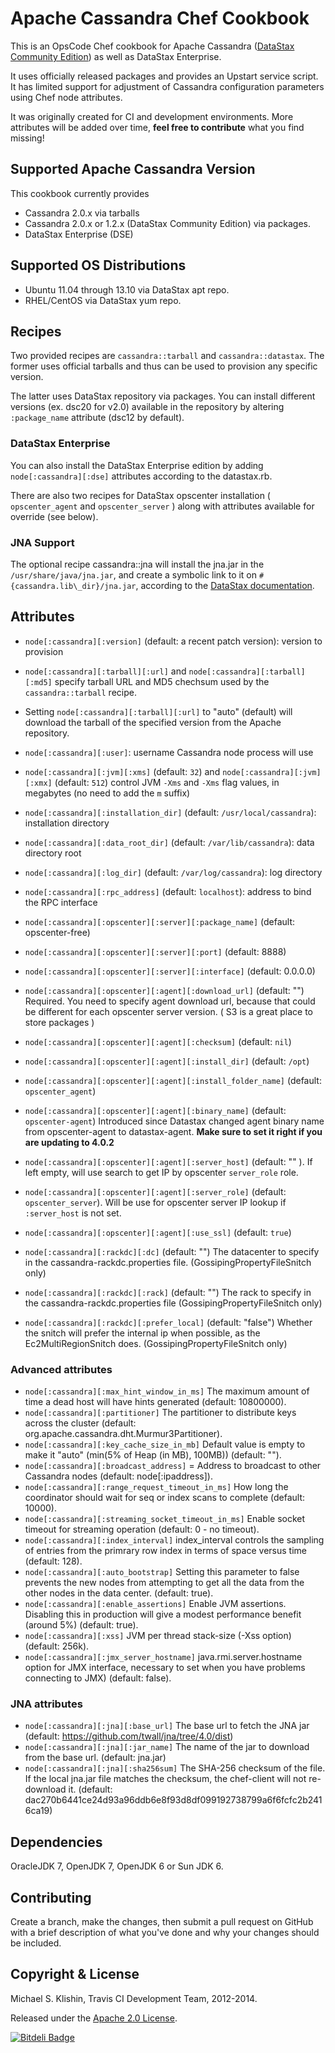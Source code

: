 # Apache Cassandra Chef Cookbook

This is an OpsCode Chef cookbook for Apache Cassandra ([DataStax
Community Edition](http://www.datastax.com/products/community)) as
well as DataStax Enterprise.

It uses officially released packages and provides an Upstart service
script. It has limited support for adjustment of Cassandra
configuration parameters using Chef node attributes.

It was originally created for CI and development environments. More
attributes will be added over time, **feel free to contribute** what
you find missing!


## Supported Apache Cassandra Version

This cookbook currently provides

 * Cassandra 2.0.x via tarballs
 * Cassandra 2.0.x or 1.2.x (DataStax Community Edition) via packages.
 * DataStax Enterprise (DSE)

## Supported OS Distributions

 * Ubuntu 11.04 through 13.10 via DataStax apt repo.
 * RHEL/CentOS via DataStax yum repo.

## Recipes

Two provided recipes are `cassandra::tarball` and `cassandra::datastax`. The former uses official tarballs
and thus can be used to provision any specific version.

The latter uses DataStax repository via packages. You can install different versions (ex. dsc20 for v2.0) available in the repository by altering `:package_name` attribute (dsc12 by default).

### DataStax Enterprise

You can also install the DataStax Enterprise edition by adding `node[:cassandra][:dse]` attributes according to the datastax.rb.

There are also two recipes for DataStax opscenter installation ( `opscenter_agent` and `opscenter_server` ) along with attributes available for override (see below).

### JNA Support

The optional recipe cassandra::jna will install the jna.jar in the
`/usr/share/java/jna.jar`, and create a symbolic link to it on
`#{cassandra.lib\_dir}/jna.jar`, according to the [DataStax
documentation](http://www.datastax.com/documentation/cassandra/1.2/webhelp/cassandra/install/installJnaDeb.html).

## Attributes

 * `node[:cassandra][:version]` (default: a recent patch version): version to provision
 * `node[:cassandra][:tarball][:url]` and `node[:cassandra][:tarball][:md5]` specify tarball URL and MD5 chechsum used by the `cassandra::tarball` recipe.
  * Setting `node[:cassandra][:tarball][:url]` to "auto" (default) will download the tarball of the specified version from the Apache repository.
 * `node[:cassandra][:user]`: username Cassandra node process will use
 * `node[:cassandra][:jvm][:xms]` (default: `32`) and `node[:cassandra][:jvm][:xmx]` (default: `512`) control JVM `-Xms` and `-Xms` flag values, in megabytes (no need to add the `m` suffix)
 * `node[:cassandra][:installation_dir]` (default: `/usr/local/cassandra`): installation directory
 * `node[:cassandra][:data_root_dir]` (default: `/var/lib/cassandra`): data directory root
 * `node[:cassandra][:log_dir]` (default: `/var/log/cassandra`): log directory
 * `node[:cassandra][:rpc_address]` (default: `localhost`): address to bind the RPC interface

 * `node[:cassandra][:opscenter][:server][:package_name]` (default: opscenter-free)
 * `node[:cassandra][:opscenter][:server][:port]` (default: 8888)
 * `node[:cassandra][:opscenter][:server][:interface]` (default: 0.0.0.0)

 * `node[:cassandra][:opscenter][:agent][:download_url]` (default: "") Required. You need to specify
 agent download url, because that could be different for each opscenter server version. ( S3 is a great
 place to store packages )
 * `node[:cassandra][:opscenter][:agent][:checksum]` (default: `nil`)
 * `node[:cassandra][:opscenter][:agent][:install_dir]` (default: `/opt`)
 * `node[:cassandra][:opscenter][:agent][:install_folder_name]` (default: `opscenter_agent`)
 * `node[:cassandra][:opscenter][:agent][:binary_name]` (default: `opscenter-agent`) Introduced since Datastax changed agent binary name from opscenter-agent to datastax-agent. **Make sure to set it right if you are updating to 4.0.2**
 * `node[:cassandra][:opscenter][:agent][:server_host]` (default: "" ). If left empty, will use search to get IP by opscenter `server_role` role.
 * `node[:cassandra][:opscenter][:agent][:server_role]` (default: `opscenter_server`). Will be use for opscenter server IP lookup if `:server_host` is not set.
 * `node[:cassandra][:opscenter][:agent][:use_ssl]` (default: `true`)

 * `node[:cassandra][:rackdc][:dc]` (default: "") The datacenter to specify in the cassandra-rackdc.properties file. (GossipingPropertyFileSnitch only)
 * `node[:cassandra][:rackdc][:rack]` (default: "") The rack to specify in the cassandra-rackdc.properties file (GossipingPropertyFileSnitch only)
 * `node[:cassandra][:rackdc][:prefer_local]` (default: "false") Whether the snitch will prefer the internal ip when possible, as the Ec2MultiRegionSnitch does. (GossipingPropertyFileSnitch only)

### Advanced attributes

 * `node[:cassandra][:max_hint_window_in_ms]` The maximum amount of time a dead host will have hints generated (default: 10800000).
 * `node[:cassandra][:partitioner]` The partitioner to distribute keys across the cluster (default: org.apache.cassandra.dht.Murmur3Partitioner).
 * `node[:cassandra][:key_cache_size_in_mb]` Default value is empty to make it "auto" (min(5% of Heap (in MB), 100MB)) (default: "").
 * `node[:cassandra][:broadcast_address]` = Address to broadcast to other Cassandra nodes (default: node[:ipaddress]).
 * `node[:cassandra][:range_request_timeout_in_ms]` How long the coordinator should wait for seq or index scans to complete (default: 10000).
 * `node[:cassandra][:streaming_socket_timeout_in_ms]` Enable socket timeout for streaming operation (default: 0 - no timeout).
 *  `node[:cassandra][:index_interval]` index\_interval controls the sampling of entries from the primrary row index in terms of space versus time (default: 128).
 *  `node[:cassandra][:auto_bootstrap]` Setting this parameter to false prevents the new nodes from attempting to get all the data from the other nodes in the data center. (default: true).
 *  `node[:cassandra][:enable_assertions]` Enable JVM assertions.  Disabling this in production will give a modest performance benefit (around 5%) (default: true).
 *  `node[:cassandra][:xss]`  JVM per thread stack-size (-Xss option) (default: 256k).
 *  `node[:cassandra][:jmx_server_hostname]` java.rmi.server.hostname option for JMX interface, necessary to set when you have problems connecting to JMX) (default: false).

### JNA attributes

 *  `node[:cassandra][:jna][:base_url]` The base url to fetch the JNA jar (default: https://github.com/twall/jna/tree/4.0/dist)
 *  `node[:cassandra][:jna][:jar_name]` The name of the jar to download from the base url. (default: jna.jar)
 *  `node[:cassandra][:jna][:sha256sum]` The SHA-256 checksum of the file. If the local jna.jar file matches the checksum, the chef-client will not re-download it. (default: dac270b6441ce24d93a96ddb6e8f93d8df099192738799a6f6fcfc2b2416ca19)

## Dependencies

OracleJDK 7, OpenJDK 7, OpenJDK 6 or Sun JDK 6.


## Contributing

Create a branch, make the changes, then submit a pull request on GitHub
with a brief description of what you've done and why your changes
should be included.


## Copyright & License

Michael S. Klishin, Travis CI Development Team, 2012-2014.

Released under the [Apache 2.0 License](http://www.apache.org/licenses/LICENSE-2.0.html).


[![Bitdeli Badge](https://d2weczhvl823v0.cloudfront.net/michaelklishin/cassandra-chef-cookbook/trend.png)](https://bitdeli.com/free "Bitdeli Badge")

